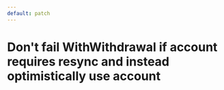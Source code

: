 ```yaml
---
default: patch
---
```


# Don't fail WithWithdrawal if account requires resync and instead optimistically use account
